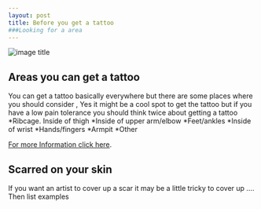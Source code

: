 ```yaml
---
layout: post
title: Before you get a tattoo 
###Looking for a area 
---
```


![image title](/images/)

## Areas you can get a tattoo

You can get a tattoo basically everywhere but there are  some places where you should consider , 
Yes it might be a cool spot to get the tattoo but if you have a low pain tolerance you should think twice about getting a tattoo   
*Ribcage. Inside of thigh
*Inside of upper arm/elbow
*Feet/ankles
*Inside of wrist
*Hands/fingers
*Armpit
*Other 

[For more Information click here](https://www.cosmopolitan.com/uk/body/health/.../tattoo-pain-most-painful-places-body/
).

## Scarred on your skin 

If you want an artist to cover up a scar it may be a little tricky to cover up …. Then list examples 
